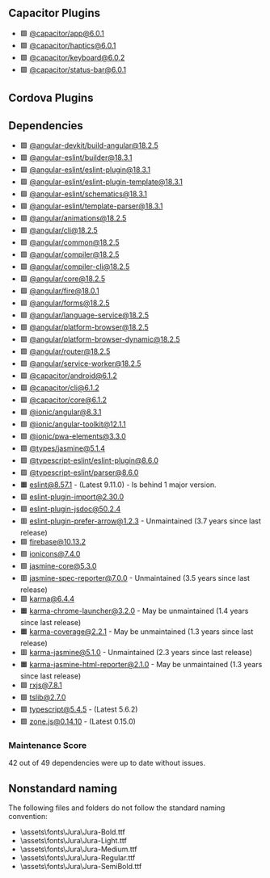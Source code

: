 ## Capacitor Plugins

- 🟩 [@capacitor/app@6.0.1](https://github.com/ionic-team/capacitor-plugins.git)
- 🟩 [@capacitor/haptics@6.0.1](https://github.com/ionic-team/capacitor-plugins.git)
- 🟩 [@capacitor/keyboard@6.0.2](https://github.com/ionic-team/capacitor-plugins.git)
- 🟩 [@capacitor/status-bar@6.0.1](https://github.com/ionic-team/capacitor-plugins.git)
## Cordova Plugins

## Dependencies

- 🟩 [@angular-devkit/build-angular@18.2.5](https://github.com/angular/angular-cli.git)
- 🟩 [@angular-eslint/builder@18.3.1](https://github.com/angular-eslint/angular-eslint.git)
- 🟩 [@angular-eslint/eslint-plugin@18.3.1](https://github.com/angular-eslint/angular-eslint.git)
- 🟩 [@angular-eslint/eslint-plugin-template@18.3.1](https://github.com/angular-eslint/angular-eslint.git)
- 🟩 [@angular-eslint/schematics@18.3.1](https://github.com/angular-eslint/angular-eslint.git)
- 🟩 [@angular-eslint/template-parser@18.3.1](https://github.com/angular-eslint/angular-eslint.git)
- 🟩 [@angular/animations@18.2.5](https://github.com/angular/angular.git)
- 🟩 [@angular/cli@18.2.5](https://github.com/angular/angular-cli.git)
- 🟩 [@angular/common@18.2.5](https://github.com/angular/angular.git)
- 🟩 [@angular/compiler@18.2.5](https://github.com/angular/angular.git)
- 🟩 [@angular/compiler-cli@18.2.5](https://github.com/angular/angular.git)
- 🟩 [@angular/core@18.2.5](https://github.com/angular/angular.git)
- 🟩 [@angular/fire@18.0.1](https://github.com/angular/angularfire.git)
- 🟩 [@angular/forms@18.2.5](https://github.com/angular/angular.git)
- 🟩 [@angular/language-service@18.2.5](https://github.com/angular/angular.git)
- 🟩 [@angular/platform-browser@18.2.5](https://github.com/angular/angular.git)
- 🟩 [@angular/platform-browser-dynamic@18.2.5](https://github.com/angular/angular.git)
- 🟩 [@angular/router@18.2.5](https://github.com/angular/angular.git)
- 🟩 [@angular/service-worker@18.2.5](https://github.com/angular/angular.git)
- 🟩 [@capacitor/android@6.1.2](https://github.com/ionic-team/capacitor.git)
- 🟩 [@capacitor/cli@6.1.2](https://github.com/ionic-team/capacitor.git)
- 🟩 [@capacitor/core@6.1.2](https://github.com/ionic-team/capacitor.git)
- 🟩 [@ionic/angular@8.3.1](https://github.com/ionic-team/ionic-framework.git)
- 🟩 [@ionic/angular-toolkit@12.1.1](https://github.com/ionic-team/angular-toolkit.git)
- 🟩 [@ionic/pwa-elements@3.3.0](https://github.com/ionic-team/ionic-pwa-elements.git)
- 🟩 [@types/jasmine@5.1.4](https://github.com/DefinitelyTyped/DefinitelyTyped.git)
- 🟩 [@typescript-eslint/eslint-plugin@8.6.0](https://github.com/typescript-eslint/typescript-eslint.git)
- 🟩 [@typescript-eslint/parser@8.6.0](https://github.com/typescript-eslint/typescript-eslint.git)
- 🟧 [eslint@8.57.1](https://github.com/eslint/eslint.git) - (Latest 9.11.0) - Is behind 1 major version.
- 🟩 [eslint-plugin-import@2.30.0](https://github.com/import-js/eslint-plugin-import.git)
- 🟩 [eslint-plugin-jsdoc@50.2.4](https://github.com/gajus/eslint-plugin-jsdoc.git)
- 🟥 [eslint-plugin-prefer-arrow@1.2.3](https://github.com/TristonJ/eslint-plugin-prefer-arrow.git) - Unmaintained (3.7 years since last release)
- 🟩 [firebase@10.13.2](https://github.com/firebase/firebase-js-sdk.git)
- 🟩 [ionicons@7.4.0](https://github.com/ionic-team/ionicons.git)
- 🟩 [jasmine-core@5.3.0](https://github.com/jasmine/jasmine.git)
- 🟥 [jasmine-spec-reporter@7.0.0](https://github.com/bcaudan/jasmine-spec-reporter.git) - Unmaintained (3.5 years since last release)
- 🟩 [karma@6.4.4](https://github.com/karma-runner/karma.git)
- 🟧 [karma-chrome-launcher@3.2.0](https://github.com/karma-runner/karma-chrome-launcher.git) - May be unmaintained (1.4 years since last release)
- 🟧 [karma-coverage@2.2.1](https://github.com/karma-runner/karma-coverage.git) - May be unmaintained (1.3 years since last release)
- 🟥 [karma-jasmine@5.1.0](https://github.com/karma-runner/karma-jasmine.git) - Unmaintained (2.3 years since last release)
- 🟧 [karma-jasmine-html-reporter@2.1.0](https://github.com/dfederm/karma-jasmine-html-reporter.git) - May be unmaintained (1.3 years since last release)
- 🟩 [rxjs@7.8.1](https://github.com/reactivex/rxjs.git)
- 🟩 [tslib@2.7.0](https://github.com/Microsoft/tslib.git)
- 🟩 [typescript@5.4.5](https://github.com/microsoft/TypeScript.git) - (Latest 5.6.2)
- 🟩 [zone.js@0.14.10](https://github.com/angular/angular.git) - (Latest 0.15.0)
### Maintenance Score
42 out of 49 dependencies were up to date without issues.



## Nonstandard naming
The following files and folders do not follow the standard naming convention:

- \assets\fonts\Jura\Jura-Bold.ttf
- \assets\fonts\Jura\Jura-Light.ttf
- \assets\fonts\Jura\Jura-Medium.ttf
- \assets\fonts\Jura\Jura-Regular.ttf
- \assets\fonts\Jura\Jura-SemiBold.ttf
